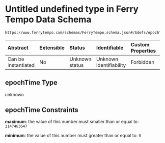 # Untitled undefined type in Ferry Tempo Data Schema

```txt
https://www.ferrytempo.com/schemas/FerryTempo.schema.json#/$defs/epochTime
```



| Abstract            | Extensible | Status         | Identifiable            | Custom Properties | Additional Properties | Access Restrictions | Defined In                                                                           |
| :------------------ | :--------- | :------------- | :---------------------- | :---------------- | :-------------------- | :------------------ | :----------------------------------------------------------------------------------- |
| Can be instantiated | No         | Unknown status | Unknown identifiability | Forbidden         | Allowed               | none                | [FerryTempo.schema.json\*](../schemas/FerryTempo.schema.json "open original schema") |

## epochTime Type

unknown

## epochTime Constraints

**maximum**: the value of this number must smaller than or equal to: `2147483647`

**minimum**: the value of this number must greater than or equal to: `0`
